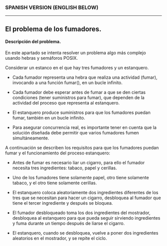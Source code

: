 ### SPANISH VERSION (ENGLISH BELOW)

----------------------------------------------

## El problema de los fumadores.

#### Descripción del problema.

En este apartado se intenta resolver un problema algo más complejo usando hebras y semáforos POSIX. 

Considerar un estanco en el que hay tres fumadores y un estanquero.

* Cada fumador representa una hebra que realiza una actividad (fumar), invocando a una función fumar(), en un bucle infinito.

* Cada fumador debe esperar antes de fumar a que se den ciertas condiciones (tener suministros para fumar), que dependen de la actividad del proceso que representa al estanquero.

* El estanquero produce suministros para que los fumadores puedan fumar, también en un bucle infinito.

* Para asegurar concurrencia real, es importante tener en cuenta que la solución diseñada debe permitir que varios fumadores fumen simultáneamente.

A continuación se describen los requisitos para que los fumadores puedan fumar y el funcionamiento del proceso estanquero:

* Antes de fumar es necesario liar un cigarro, para ello el fumador necesita tres ingredientes: tabaco, papel y cerillas.

* Uno de los fumadores tiene solamente papel, otro tiene solamente tabaco, y el otro tiene solamente cerillas.

* El estanquero coloca aleatoriamente dos ingredientes diferentes de los tres que se necesitan para hacer un cigarro, desbloquea al fumador que tiene el tercer ingrediente y después se bloquea.

* El fumador desbloqueado toma los dos ingredientes del mostrador, desbloquea al estanquero para que pueda seguir sirviendo ingredientes y fuma durante un tiempo después de liarse el cigarro.

* El estanquero, cuando se desbloquea, vuelve a poner dos ingredientes aleatorios en el mostrador, y se repite el ciclo.